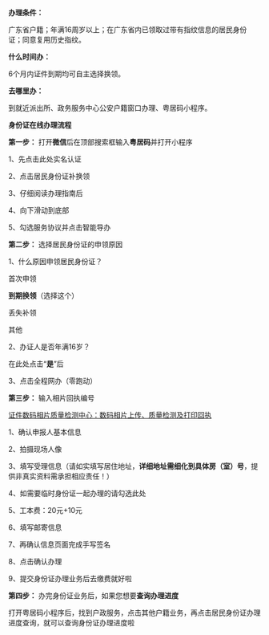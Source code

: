 **办理条件：**

广东省户籍；年满16周岁以上；在广东省内已领取过带有指纹信息的居民身份证；同意复用历史指纹。

**什么时间办：**

6个月内证件到期均可自主选择换领。

**去哪里办：**

到就近派出所、政务服务中心公安户籍窗口办理、粤居码小程序。

**身份证在线办理流程**

**第一步：** 打开**微信**后在顶部搜索框输入**粤居码**并打开小程序

1、先点击此处实名认证

2、点击居民身份证补换领

3、仔细阅读办理指南后

4、向下滑动到底部

5、勾选服务协议并点击智能导办

**第二步：** 选择居民身份证的申领原因

1、什么原因申领居民身份证？

首次申领

**到期换领**（选择这个）

丢失补领

其他

2、办证人是否年满16岁？

在此处点击“**是**”后

3、点击全程网办（零跑动）

**第三步：** 输入相片回执编号

[证件数码相片质量检测中心：数码相片上传、质量检测及打印回执](https://hzl.rzzx.com.cn/)

1、确认申报人基本信息

2、拍摄现场人像

3、填写受理信息（请如实填写居住地址，**详细地址需细化到具体房（室）号**，提供非真实资料需承担相应责任！）

4、如需要临时身份证一起办理的请勾选此处

5、工本费：20元+10元

6、填写邮寄信息

7、再确认信息页面完成手写签名

8、点击确认办理

9、提交身份证办理业务后去缴费就好啦

**第四步：** 办完身份证业务后，如果您想要**查询办理进度**

打开粤居码小程序后，找到户政服务，点击其他户籍业务，再点击居民身份证办理进度查询，就可以查询身份证办理进度啦
